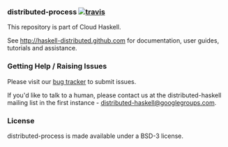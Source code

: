 ### distributed-process [![travis](https://secure.travis-ci.org/haskell-distributed/distributed-process.png)](http://travis-ci.org/haskell-distributed/distributed-process)


This repository is part of Cloud Haskell.

See http://haskell-distributed.github.com for documentation, user guides,
tutorials and assistance.

### Getting Help / Raising Issues

Please visit our [bug tracker](issues) to submit issues.

If you'd like to talk to a human, please contact us at the distributed-haskell
mailing list in the first instance - distributed-haskell@googlegroups.com.

### License

distributed-process is made available under a BSD-3 license.
